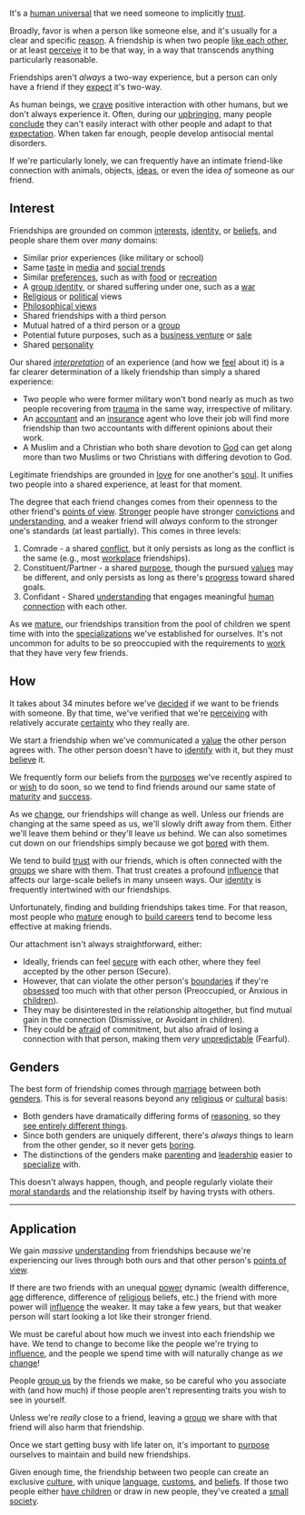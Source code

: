
It's a [human universal](humanity-universals.md) that we need someone to implicitly [trust](trust.md).

Broadly, favor is when a person like someone else, and it's usually for a clear and specific [reason](purpose.md). A friendship is when two people [like each other](people-4_friends.md), or at least [perceive](image.md) it to be that way, in a way that transcends anything particularly reasonable.

Friendships aren't *always* a two-way experience, but a person can only have a friend if they [expect](imagination.md) it's two-way.

As human beings, we [crave](purpose.md) positive interaction with other humans, but we don't always experience it. Often, during our [upbringing](people-family.md), many people [conclude](logic.md) they can't easily interact with other people and adapt to that [expectation](imagination.md). When taken far enough, people develop antisocial mental disorders.

If we're particularly lonely, we can frequently have an intimate friend-like connection with animals, objects, [ideas](values.md), or even the idea *of* someone as our friend.

## Interest

Friendships are grounded on common [interests](purpose.md), [identity](identity.md), or [beliefs](understanding-certainty.md), and people share them over *many* domains:

- Similar prior experiences (like military or school)
- Same [taste](values-quality.md) in [media](creations.md) and [social trends](trends.md)
- Similar [preferences](humanity.md), such as with [food](cooking.md) or [recreation](purpose.md)
- A [group identity](groups-member.md), or shared suffering under one, such as a [war](people-conflicts-war.md)
- [Religious](religion.md) or [political](groups-large.md) views
- [Philosophical views](philosophy.md)
- Shared friendships with a third person
- Mutual hatred of a third person or a [group](groups-member.md)
- Potential future purposes, such as a [business venture](socialrisk.md) or [sale](marketing.md)
- Shared [personality](personality.md)

Our shared *[interpretation](imagination.md)* of an experience (and how we [feel](mind-feelings.md) about it) is a far clearer determination of a likely friendship than simply a shared experience:

- Two people who were former military won't bond nearly as much as two people recovering from [trauma](hardship-ptsd.md) in the same way, irrespective of military.
- An [accountant](accounting.md) and an [insurance](insurance.md) agent who love their job will find more friendship than two accountants with different opinions about their work.
- A Muslim and a Christian who both share devotion to [God](religion.md) can get along more than two Muslims or two Christians with differing devotion to God.

Legitimate friendships are grounded in [love](people-love.md) for one another's [soul](humanity.md). It unifies two people into a shared experience, at least for that moment.

The degree that each friend changes comes from their openness to the other friend's [points of view](image.md). [Stronger](power.md) people have stronger [convictions](understanding-certainty.md) and [understanding](understanding.md), and a weaker friend will *always* conform to the stronger one's standards (at least partially). This comes in three levels:

1. Comrade - a shared [conflict](people-conflicts.md), but it only persists as long as the conflict is the same (e.g., most [workplace](jobs-1_why.md) friendships).
2. Constituent/Partner - a shared [purpose](purpose.md), though the pursued [values](values.md) may be different, and only persists as long as there's [progress](results.md) toward shared goals.
3. Confidant - Shared [understanding](understanding.md) that engages meaningful [human connection](humanity.md) with each other.

As we [mature](maturity.md), our friendships transition from the pool of children we spent time with into the [specializations](jobs-spcialization.md) we've established for ourselves. It's not uncommon for adults to be so preoccupied with the requirements to [work](results.md) that they have very few friends.

## How

It takes about 34 minutes before we've [decided](decisions.md) if we want to be friends with someone. By that time, we've verified that we're [perceiving](image.md) with relatively accurate [certainty](understanding-certainty.md) who they really are.

We start a friendship when we've communicated a [value](values.md) the other person agrees with. The other person doesn't have to [identify](identity.md) with it, but they must [believe](understanding-certainty.md) it.

We frequently form our beliefs from the [purposes](purpose.md) we've recently aspired to or [wish](imagination.md) to do soon, so we tend to find friends around our same state of [maturity](maturity.md) and [success](results.md).

As we [change](people-changes.md), our friendships will change as well. Unless our friends are changing at the same speed as us, we'll slowly drift away from them. Either we'll leave them behind or they'll leave *us* behind. We can also sometimes cut down on our friendships simply because we got [bored](purpose.md) with them.

We tend to build [trust](trust.md) with our friends, which is often connected with the [groups](groups-member.md) we share with them. That trust creates a profound [influence](influence.md) that affects our large-scale beliefs in many unseen ways. Our [identity](identity.md) is frequently intertwined with our friendships.

Unfortunately, finding and building friendships takes time. For that reason, most people who [mature](maturity.md) enough to [build careers](jobs-spcialization.md) tend to become less effective at making friends.

Our attachment isn't always straightforward, either:

- Ideally, friends can feel [secure](safety.md) with each other, where they feel accepted by the other person (Secure).
- However, that can violate the other person's [boundaries](people-boundaries.md) if they're [obsessed](addiction.md) too much with that other person (Preoccupied, or Anxious in [children](maturity.md)).
- They may be disinterested in the relationship altogether, but find mutual gain in the connection (Dismissive, or Avoidant in children).
- They could be [afraid](mind-feelings-fear.md) of commitment, but also afraid of losing a connection with that person, making them *very* [unpredictable](imagination.md) (Fearful).

## Genders

The best form of friendship comes through [marriage](relationships-3_marriage.md) between both [genders](gender.md). This is for several reasons beyond any [religious](religion.md) or [cultural](culture.md) basis:

- Both genders have dramatically differing forms of [reasoning](logic.md), so they [see entirely different things](image.md).
- Since both genders are uniquely different, there's *always* things to learn from the other gender, so it never gets [boring](purpose.md).
- The distinctions of the genders make [parenting](people-family.md) and [leadership](groups-small.md) easier to [specialize](jobs-spcialization.md) with.

This doesn't always happen, though, and people regularly violate their [moral standards](morality.md) and the relationship itself by having trysts with others.

* * * * *

## Application

We gain *massive* [understanding](understanding.md) from friendships because we're experiencing our lives through both ours and that other person's [points of view](image.md).

If there are two friends with an unequal [power](power.md) dynamic (wealth difference, [age](maturity.md) difference, difference of [religious](religion.md) beliefs, etc.) the friend with more power will [influence](influence.md) the weaker. It may take a few years, but that weaker person will start looking a lot like their stronger friend.

We must be careful about how much we invest into each friendship we have. We tend to change to become like the people we're trying to [influence](influence.md), and the people we spend time with will naturally change as *we* [change](people-changes.md)!

People [group us](image.md) by the friends we make, so be careful who you associate with (and how much) if those people aren't representing traits you wish to see in yourself.

Unless we're *really* close to a friend, leaving a [group](groups-small.md) we share with that friend will also harm that friendship.

Once we start getting busy with life later on, it's important to [purpose](purpose.md) ourselves to maintain and build new friendships.

Given enough time, the friendship between two people can create an exclusive [culture](culture.md), with unique [language](language.md), [customs](habits.md), and [beliefs](understanding-certainty.md). If those two people either [have children](people-family.md) or draw in new people, they've created a [small society](groups-small.md).
